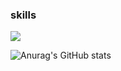 


<h3>skills</h3>
<img src="https://img.shields.io/badge/Android-3DDC84?style=flat-square&logo=Android&logoColor=white"/>
































![Anurag's GitHub stats](https://github-readme-stats.vercel.app/api?username=Ch4nh33&show_icons=true&theme=radical)
